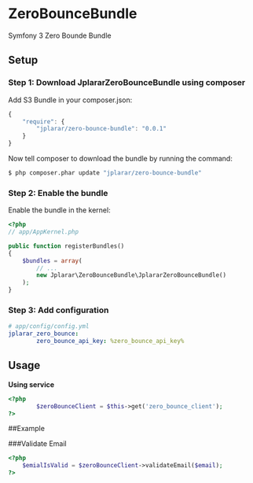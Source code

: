 # ZeroBounceBundle
Symfony 3 Zero Bounde Bundle


## Setup

### Step 1: Download JplararZeroBounceBundle using composer

Add S3 Bundle in your composer.json:

```js
{
    "require": {
        "jplarar/zero-bounce-bundle": "0.0.1"
    }
}
```

Now tell composer to download the bundle by running the command:

``` bash
$ php composer.phar update "jplarar/zero-bounce-bundle"
```


### Step 2: Enable the bundle

Enable the bundle in the kernel:

``` php
<?php
// app/AppKernel.php

public function registerBundles()
{
    $bundles = array(
        // ...
        new Jplarar\ZeroBounceBundle\JplararZeroBounceBundle()
    );
}
```

### Step 3: Add configuration

``` yml
# app/config/config.yml
jplarar_zero_bounce:
        zero_bounce_api_key: %zero_bounce_api_key%
```

## Usage

**Using service**

``` php
<?php
        $zeroBounceClient = $this->get('zero_bounce_client');
?>
```

##Example

###Validate Email
``` php
<?php 
    $emialIsValid = $zeroBounceClient->validateEmail($email);
?>
```
